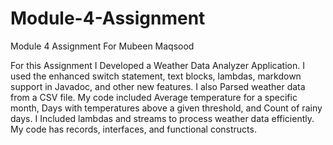 # Module-4-Assignment
Module 4 Assignment For Mubeen Maqsood

For this Assignment I Developed a Weather Data Analyzer Application. I used the enhanced switch statement, text blocks, lambdas, markdown support in Javadoc, and other new features. I also Parsed weather data from a CSV file.
My code included Average temperature for a specific month, Days with temperatures above a given threshold, and Count of rainy days.
I Included lambdas and streams to process weather data efficiently. My code has records, interfaces, and functional constructs.
